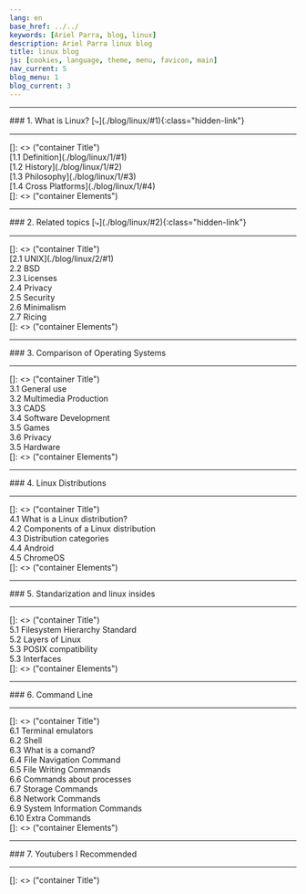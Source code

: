```yaml
---
lang: en
base_href: ../../
keywords: [Ariel Parra, blog, linux]
description: Ariel Parra linux blog
title: linux blog
js: [cookies, language, theme, menu, favicon, main] 
nav_current: 5
blog_menu: 1
blog_current: 3
---
```

  <div class="container">
    <div class="card" id="#1">
      <hr>
      <div class="center">     
        ### 1. What is Linux?
        [⤷](./blog/linux/#1){:class="hidden-link"}
      </div>
      <hr>
    </div>
  </div>[]: <> ("container Title")

  <div class="container">
    <div class="card">
      <div class="center">
        [1.1 Definition](./blog/linux/1/#1)  
      </div>
    </div>
    <div class="card">
      <div class="center">
        [1.2 History](./blog/linux/1/#2)  
      </div>
    </div>
    <div class="card">
      <div class="center">
        [1.3 Philosophy](./blog/linux/1/#3)  
      </div>
    </div>
    <div class="card">
      <div class="center">
        [1.4 Cross Platforms](./blog/linux/1/#4)  
      </div>
    </div>
  </div>[]: <> ("container Elements")

  <div class="container">
    <div class="card" id="#2">
      <hr>
      <div class="center">     
        ### 2. Related topics
        [⤷](./blog/linux/#2){:class="hidden-link"}
      </div>
      <hr>
    </div>
  </div>[]: <> ("container Title")

  <div class="container">
    <div class="card">
      <div class="center">
        [2.1 UNIX](./blog/linux/2/#1)
      </div>
    </div>
    <div class="card">
      <div class="center">2.2 BSD</div>
    </div>
    <div class="card">
      <div class="center">2.3 Licenses</div>
    </div>
    <div class="card">
      <div class="center">2.4 Privacy</div>
    </div>
    <div class="card">
      <div class="center">2.5 Security</div>
    </div>
    <div class="card">
      <div class="center">2.6 Minimalism</div>
    </div>
    <div class="card">
      <div class="center">2.7 Ricing</div>
    </div>
  </div>[]: <> ("container Elements")

  <div class="container">
    <div class="card">
      <hr>
      <div class="center">     
        ### 3. Comparison of Operating Systems
      </div>
      <hr>
    </div>
  </div>[]: <> ("container Title")

  <div class="container">
    <div class="card">
      <div class="center">3.1 General use</div>
    </div>
    <div class="card">
      <div class="center">3.2 Multimedia Production</div>
    </div>
    <div class="card">
      <div class="center">3.3 CADS</div>
    </div>
    <div class="card">
      <div class="center">3.4 Software Development</div>
    </div>
    <div class="card">
      <div class="center">3.5 Games</div>
    </div>
    <div class="card">
      <div class="center">3.6 Privacy</div>
    </div>
    <div class="card">
      <div class="center">3.5 Hardware</div>
    </div>
    
  </div>[]: <> ("container Elements")

  <div class="container">
    <div class="card">
      <hr>
        <div class="center">     
            ### 4. Linux Distributions
        </div>
      <hr>
    </div>
  </div>[]: <> ("container Title")

  <div class="container">
    <div class="card">
      <div class="center">4.1 What is a Linux distribution?</div>
    </div>
    <div class="card">
      <div class="center">4.2 Components of a Linux distribution</div>
    </div>
    <div class="card">
      <div class="center">4.3 Distribution categories</div>
    </div>
    <div class="card">
      <div class="center">4.4 Android</div>
    </div>
    <div class="card">
      <div class="center">4.5 ChromeOS</div>
    </div>
  </div>[]: <> ("container Elements")

  <div class="container">
    <div class="card">
      <hr>
      <div class="center">      
        ### 5. Standarization and linux insides
      </div>
      <hr>
    </div>
  </div>[]: <> ("container Title")

  <div class="container">
    <div class="card">
      <div class="center">5.1 Filesystem Hierarchy Standard</div>
    </div>
    <div class="card">
      <div class="center">5.2 Layers of Linux</div>
    </div>
    <div class="card">
      <div class="center">5.3 POSIX compatibility</div>
    </div>
    <div class="card">
      <div class="center">5.3 Interfaces</div>
    </div>
  </div>[]: <> ("container Elements")

  <div class="container">
    <div class="card">
      <hr>  
      <div class="center">        
        ### 6. Command Line
      </div>
      <hr>
    </div>
  </div>[]: <> ("container Title")

  <div class="container">
    <div class="card">
      <div class="center">6.1 Terminal emulators</div>
    </div>
    <div class="card">
      <div class="center">6.2 Shell</div>
    </div>
    <div class="card">
      <div class="center">6.3 What is a comand?</div>
    </div>
    <div class="card">
      <div class="center">6.4 File Navigation Command</div>
    </div>
    <div class="card">
      <div class="center">6.5 File Writing Commands</div>
    </div>
    <div class="card">
      <div class="center">6.6 Commands about processes</div>
    </div>
    <div class="card">
      <div class="center">6.7 Storage Commands</div>
    </div>
    <div class="card">
      <div class="center">6.8 Network Commands</div>
    </div>
    <div class="card">
      <div class="center">6.9 System Information Commands</div>
    </div>
    <div class="card">
      <div class="center">6.10 Extra Commands</div>
    </div>
  </div>[]: <> ("container Elements")

  <div class="container">
    <div class="card">
      <hr>
      <div class="center">          
        ### 7. Youtubers I Recommended
      </div>
      <hr>
    </div>
  </div>[]: <> ("container Title")
